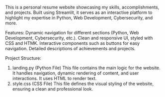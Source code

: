 This is a personal resume website showcasing my skills, accomplishments, and projects. Built using Streamlit, it serves as an interactive platform to highlight my expertise in Python, Web Development, Cybersecurity, and more.

Features:
Dynamic navigation for different sections (Python, Web Development, Cybersecurity, etc.).
Clean and responsive UI, styled with CSS and HTMK.
Interactive components such as buttons for easy navigation.
Detailed descriptions of achievements and projects.

Project Structure:
1. landing.py (Python File)
This file contains the main logic for the website. It handles navigation, dynamic rendering of content, and user interactions. It uses HTML to render text.
2. style.css (CSS File)
This file defines the visual styling of the website, ensuring a clean and professional look.
